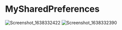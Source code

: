# MySharedPreferences
![Screenshot_1638332422](https://user-images.githubusercontent.com/68629990/144171324-85dec2c3-30f8-4edd-8bb8-b73fd6372bb7.png)
![Screenshot_1638332390](https://user-images.githubusercontent.com/68629990/144171330-9449285b-0fd0-4d91-bec9-45b78068e0ad.png)

